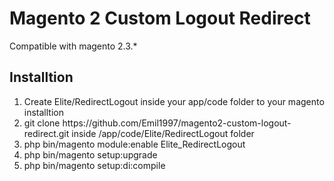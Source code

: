 <h1>Magento 2 Custom Logout Redirect</h1>
<p>Compatible with magento 2.3.*</p>

<h2>Installtion</h2>
<ol>
	<li>Create Elite/RedirectLogout inside your app/code folder to your magento installtion</li>
	<li>git clone https://github.com/Emil1997/magento2-custom-logout-redirect.git inside /app/code/Elite/RedirectLogout folder</li>
	<li>php bin/magento module:enable Elite_RedirectLogout</li>
	<li>php bin/magento setup:upgrade</li>
	<li>php bin/magento setup:di:compile</li>
</ol>